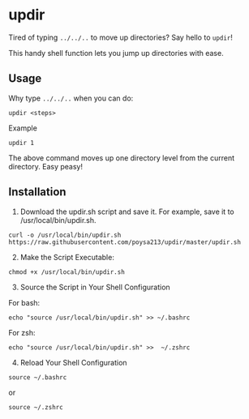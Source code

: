 # updir

Tired of typing `../../..` to move up directories? Say hello to `updir`!

This handy shell function lets you jump up directories with ease.

## Usage

Why type `../../..` when you can do:

`updir <steps>`

Example

`updir 1`

The above command moves up one directory level from the current directory. Easy peasy!

## Installation

1. Download the updir.sh script and save it. For example, save it to /usr/local/bin/updir.sh.

`curl -o /usr/local/bin/updir.sh https://raw.githubusercontent.com/poysa213/updir/master/updir.sh`


2. Make the Script Executable:

`chmod +x /usr/local/bin/updir.sh`

  
3. Source the Script in Your Shell Configuration

  For bash:

`echo "source /usr/local/bin/updir.sh" >> ~/.bashrc` 

  For zsh:

`echo "source /usr/local/bin/updir.sh" >>  ~/.zshrc`

  
4. Reload Your Shell Configuration

`source ~/.bashrc`

or
  
   `source ~/.zshrc`